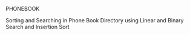PHONEBOOK

Sorting and Searching in Phone Book Directory using Linear and Binary Search and Insertion Sort
